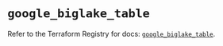 # `google_biglake_table`

Refer to the Terraform Registry for docs: [`google_biglake_table`](https://registry.terraform.io/providers/hashicorp/google-beta/5.28.0/docs/resources/google_biglake_table).
